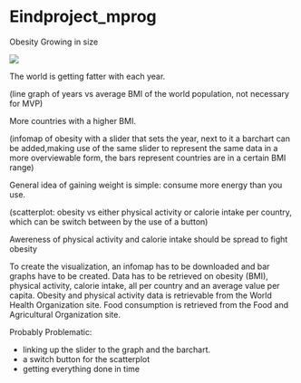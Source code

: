 # Eindproject_mprog

Obesity
Growing in size

![](docs/Picture1.jpg)


The world is getting fatter with each year.

(line graph of years vs average BMI of the world population, not necessary for MVP)

More countries with a higher BMI.


(infomap of obesity with a slider that sets the year, next to it a barchart can be added,making use of the same slider to represent the same data in a more overviewable form, the bars represent countries are in a certain BMI range)


General idea of gaining weight is simple: consume more energy than you use.

(scatterplot: obesity vs either physical activity or calorie intake per country, which can be switch between by the use of a button)

Awereness of physical activity and calorie intake should be spread to fight obesity



To create the visualization, an infomap has to be downloaded and bar graphs have to be created. Data has to be retrieved on obesity (BMI), physical activity, calorie intake, all per country and an average value per capita. 
Obesity and physical activity data is retrievable from the World Health Organization site.
Food consumption is retrieved from the Food and Agricultural Organization site.

Probably Problematic: 
- linking up the slider to the graph and the barchart. 
- a switch button for the scatterplot
- getting everything done in time
